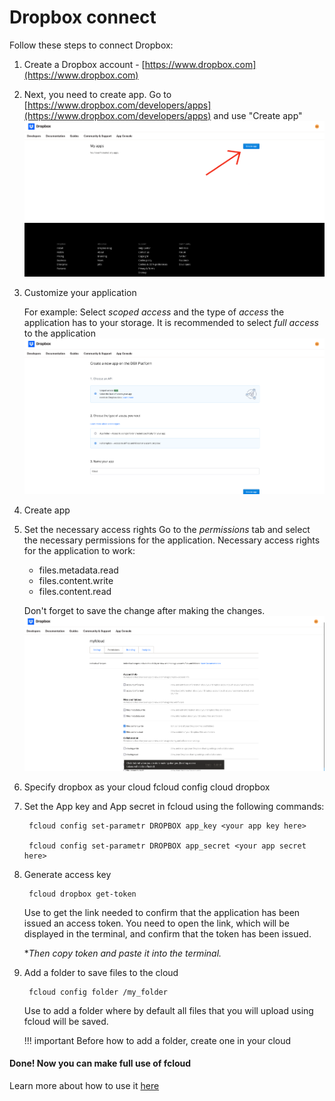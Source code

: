 # Dropbox connect

Follow these steps to connect Dropbox:

1. Create a Dropbox account - [https://www.dropbox.com](https://www.dropbox.com)

2. Next, you need to create app. Go to [https://www.dropbox.com/developers/apps](https://www.dropbox.com/developers/apps) and use "Create app"
![](../../img/dropbox/app.png)

3. Customize your application
    
    For example:
    Select *scoped access* and the type of *access* the application has to your storage. It is recommended to select *full access* to the application
    ![](../../img/dropbox/app_settings.png)

4. Create app

5. Set the necessary access rights
    Go to the *permissions* tab and select the necessary permissions for the application.
    Necessary access rights for the application to work:

    * files.metadata.read
    * files.content.write
    * files.content.read

    Don't forget to save the change after making the changes.
    ![](../../img/dropbox/permissions.png)

6. Specify dropbox as your cloud
    fcloud config cloud dropbox
7. Set the App key and App secret in fcloud using the following commands:

        fcloud config set-parametr DROPBOX app_key <your app key here>

        fcloud config set-parametr DROPBOX app_secret <your app secret here>

8. Generate access key

        fcloud dropbox get-token

    Use to get the link needed to confirm that the application has been issued an access token. You need to open the link, which will be displayed in the terminal, and confirm that the token has been issued.

    \**Then copy token and paste it into the terminal.*

9. Add a folder to save files to the cloud

        fcloud config folder /my_folder

    Use to add a folder where by default all files that you will upload using fcloud will be saved.

    !!! important
        Before how to add a folder, create one in your cloud
        
#### Done! Now you can make full use of fcloud
Learn more about how to use it [here](/docs/usage/base)